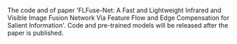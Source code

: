 The code and of paper 'FLFuse-Net: A Fast and Lightweight Infrared and Visible Image Fusion Network Via Feature Flow and Edge Compensation for Salient Information'.
Code and pre-trained models will be released after the paper is published.
